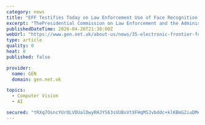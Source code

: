 ```yaml
---
category: news
title: "EFF Testifies Today on Law Enforcement Use of Face Recognition Before Presidential Commission on Law Enforcement and the Administration of Justice"
excerpt: "ThePresidential Commission on Law Enforcement and the Administration of Justice invited EFF to testify on law enforcement use of face recognition. The Commission, which was established via Executive Order and convened fShare"
publishedDateTime: 2020-04-26T21:38:00Z
webUrl: "https://www.gen.net.uk/about-us/news/35-electronic-frontier-foundation-eff/15453-eff-testifies-today-on-law-enforcement-use-of-face-recognition-before-presidential-commission-on-law-enforcement-and-the-administration-of-justice"
type: article
quality: 0
heat: 0
published: false

provider:
  name: GEN
  domain: gen.net.uk

topics:
  - Computer Vision
  - AI

secured: "tRXq7OsncYUrOLVDUalDwyRHJYS63sVUBsVtXFHqMSJvbddc+klKBmG2iuDMexzaLJAu7Q41wZD4Jn4ITNlyXqhX7aypONRlHnLBqvVNHQphFt7dI7PsS+o/byMLPopACjnS5v6tplkC3YeTjqKH6eF8yfJ3pECfvBe7p4ezje3yJ8S1hfF8mNM4hHf2cuJisb/YXdfuUccGsaymEbfqbQoRWgWPDxAHBLtD7Qm9P5Jf78K/+mcESZMlbhhhlv+VHPBKxfNpy7fx3orfWTYp3sN1DYESTx+KzoFGNVAPRQ+aJYZoFsFQnm7Q3X4qzOoU;MYpH4ODtqb2C04NIWOX+XQ=="
---
```


